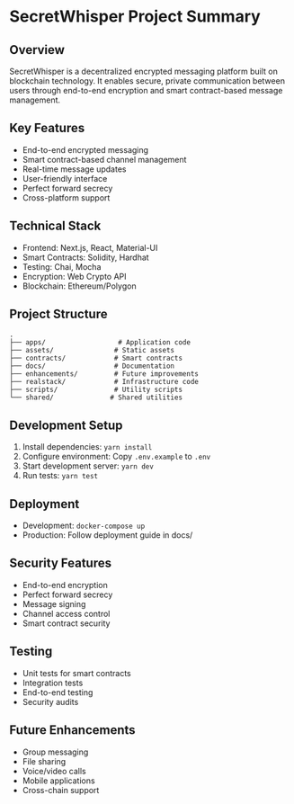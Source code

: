 # SecretWhisper Project Summary

## Overview
SecretWhisper is a decentralized encrypted messaging platform built on blockchain technology. It enables secure, private communication between users through end-to-end encryption and smart contract-based message management.

## Key Features
- End-to-end encrypted messaging
- Smart contract-based channel management
- Real-time message updates
- User-friendly interface
- Perfect forward secrecy
- Cross-platform support

## Technical Stack
- Frontend: Next.js, React, Material-UI
- Smart Contracts: Solidity, Hardhat
- Testing: Chai, Mocha
- Encryption: Web Crypto API
- Blockchain: Ethereum/Polygon

## Project Structure
```
.
├── apps/                  # Application code
├── assets/               # Static assets
├── contracts/            # Smart contracts
├── docs/                 # Documentation
├── enhancements/         # Future improvements
├── realstack/            # Infrastructure code
├── scripts/              # Utility scripts
└── shared/              # Shared utilities
```

## Development Setup
1. Install dependencies: `yarn install`
2. Configure environment: Copy `.env.example` to `.env`
3. Start development server: `yarn dev`
4. Run tests: `yarn test`

## Deployment
- Development: `docker-compose up`
- Production: Follow deployment guide in docs/

## Security Features
- End-to-end encryption
- Perfect forward secrecy
- Message signing
- Channel access control
- Smart contract security

## Testing
- Unit tests for smart contracts
- Integration tests
- End-to-end testing
- Security audits

## Future Enhancements
- Group messaging
- File sharing
- Voice/video calls
- Mobile applications
- Cross-chain support 